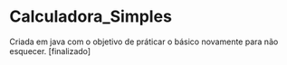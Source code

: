 # Calculadora_Simples
Criada em java com o objetivo de práticar o básico novamente para não esquecer.
[finalizado]
